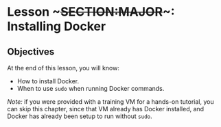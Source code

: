 <!SLIDE>
# Lesson ~~~SECTION:MAJOR~~~: Installing Docker

## Objectives

At the end of this lesson, you will know:

* How to install Docker.
* When to use `sudo` when running Docker commands.

*Note:* if you were provided with a training VM for a hands-on
tutorial, you can skip this chapter, since that VM already
has Docker installed, and Docker has already been setup to run
without ``sudo``.
